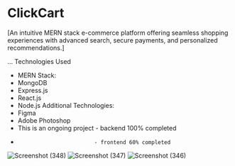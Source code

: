 <h1>ClickCart</h1>
[An intuitive MERN stack e-commerce platform offering seamless shopping experiences with advanced search, secure payments, and personalized recommendations.]


...
Technologies Used
- MERN Stack:
- MongoDB
- Express.js
- React.js
- Node.js
Additional Technologies:
- Figma 
- Adobe Photoshop
- This is an ongoing project - backend 100% completed
-                             - frontend 60% completed
![Screenshot (348)](https://github.com/user-attachments/assets/0be12b3c-cdaf-46d7-8a2c-a9fa3be6e185)
![Screenshot (347)](https://github.com/user-attachments/assets/351f4b19-4206-4496-9029-838983382ab9)
![Screenshot (346)](https://github.com/user-attachments/assets/f2136a44-a55b-4e99-8830-eafdb39ff900)
